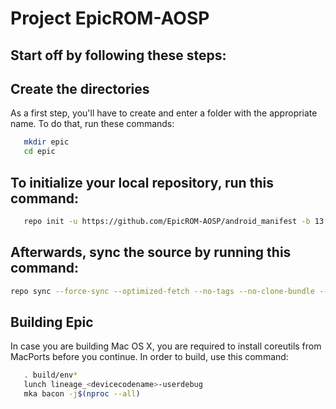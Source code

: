 Project EpicROM-AOSP
===========


Start off by following these steps:
----------------------


Create the directories
----------------------

As a first step, you'll have to create and enter a folder with the appropriate name.
To do that, run these commands:

```bash
   mkdir epic
   cd epic
```

To initialize your local repository, run this command:
------------------------------------------------------

```bash
   repo init -u https://github.com/EpicROM-AOSP/android_manifest -b 13
```

Afterwards, sync the source by running this command:
----------------

```bash
repo sync --force-sync --optimized-fetch --no-tags --no-clone-bundle --prune -j$(nproc --all)
```


Building Epic
---------------

In case you are building Mac OS X, you are required to install coreutils from MacPorts before you continue.
In order to build, use this command:
```bash
   . build/env*
   lunch lineage_<devicecodename>-userdebug
   mka bacon -j$(nproc --all)
```
